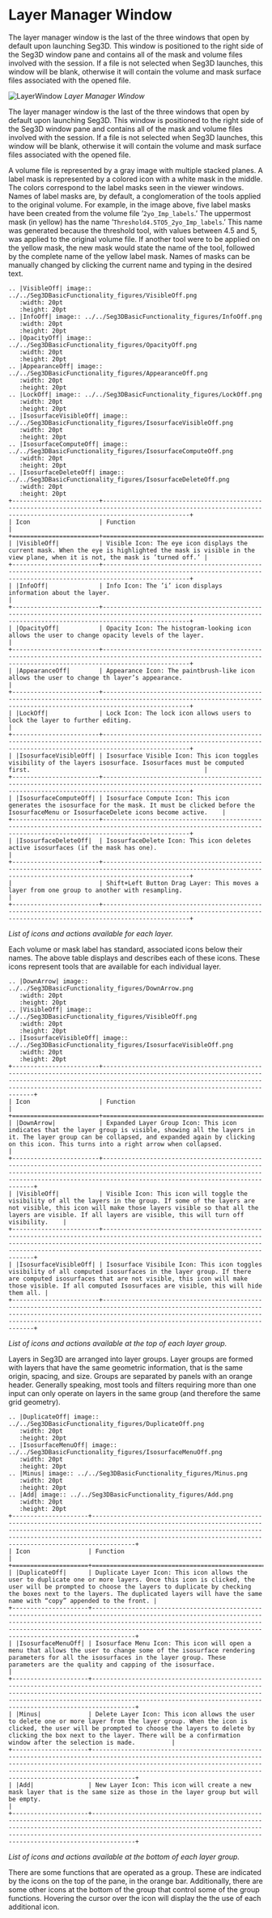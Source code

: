 # Layer Manager Window

The layer manager window is the last of the three windows that open by default upon launching Seg3D. This window is positioned to the right side of the Seg3D window pane and contains all of the mask and volume files involved with the session. If a file is not selected when Seg3D launches, this window will be blank, otherwise it will contain the volume and mask surface files associated with the opened file.

![LayerWindow](../../Seg3DBasicFunctionality_figures/LayerWindow.png)
*Layer Manager Window*

The layer manager window is the last of the three windows that open by default upon launching Seg3D. This window is positioned to the right side of the Seg3D window pane and contains all of the mask and volume files involved with the session. If a file is not selected when Seg3D launches, this window will be blank, otherwise it will contain the volume and mask surface files associated with the opened file.

A volume file is represented by a gray image with multiple stacked planes. A label mask is represented by a colored icon with a white mask in the middle. The colors correspond to the label masks seen in the viewer windows. Names of label masks are, by default, a conglomeration of the tools applied to the original volume. For example, in the image above, five label masks have been created from the volume file ’`2yo_Imp_labels`.’ The uppermost mask (in yellow) has the name ’`Threshold4.5TO5_2yo_Imp_labels`.’ This name was generated because the threshold tool, with values between 4.5 and 5, was applied to the original volume file. If another tool were to be applied on the yellow mask, the new mask would state the name of the tool, followed by the complete name of the yellow label mask. Names of masks can be manually changed by clicking the current name and typing in the desired text.

```eval_rst
.. |VisibleOff| image:: ../../Seg3DBasicFunctionality_figures/VisibleOff.png
   :width: 20pt
   :height: 20pt
.. |InfoOff| image:: ../../Seg3DBasicFunctionality_figures/InfoOff.png
   :width: 20pt
   :height: 20pt
.. |OpacityOff| image:: ../../Seg3DBasicFunctionality_figures/OpacityOff.png
   :width: 20pt
   :height: 20pt
.. |AppearanceOff| image:: ../../Seg3DBasicFunctionality_figures/AppearanceOff.png
   :width: 20pt
   :height: 20pt
.. |LockOff| image:: ../../Seg3DBasicFunctionality_figures/LockOff.png
   :width: 20pt
   :height: 20pt
.. |IsosurfaceVisibleOff| image:: ../../Seg3DBasicFunctionality_figures/IsosurfaceVisibleOff.png
   :width: 20pt
   :height: 20pt
.. |IsosurfaceComputeOff| image:: ../../Seg3DBasicFunctionality_figures/IsosurfaceComputeOff.png
   :width: 20pt
   :height: 20pt
.. |IsosurfaceDeleteOff| image:: ../../Seg3DBasicFunctionality_figures/IsosurfaceDeleteOff.png
   :width: 20pt
   :height: 20pt
+------------------------+--------------------------------------------------------------------------------------------------------------------------------------------------------------------+
| Icon                   | Function                                                                                                                                                           |
+========================+====================================================================================================================================================================+
| |VisibleOff|           | Visible Icon: The eye icon displays the current mask. When the eye is highlighted the mask is visible in the view plane, when it is not, the mask is ’turned off.’ |
+------------------------+--------------------------------------------------------------------------------------------------------------------------------------------------------------------+
| |InfoOff|              | Info Icon: The ’i’ icon displays information about the layer.                                                                                                      |
+------------------------+--------------------------------------------------------------------------------------------------------------------------------------------------------------------+
| |OpacityOff|           | Opacity Icon: The histogram-looking icon allows the user to change opacity levels of the layer.                                                                    |
+------------------------+--------------------------------------------------------------------------------------------------------------------------------------------------------------------+
| |AppearanceOff|        | Appearance Icon: The paintbrush-like icon allows the user to change th layer’s appearance.                                                                         |
+------------------------+--------------------------------------------------------------------------------------------------------------------------------------------------------------------+
| |LockOff|              | Lock Icon: The lock icon allows users to lock the layer to further editing.                                                                                        |
+------------------------+--------------------------------------------------------------------------------------------------------------------------------------------------------------------+
| |IsosurfaceVisibleOff| | Isosurface Visible Icon: This icon toggles visibility of the layers isosurface. Isosurfaces must be computed first.                                                |
+------------------------+--------------------------------------------------------------------------------------------------------------------------------------------------------------------+
| |IsosurfaceComputeOff| | Isosurface Compute Icon: This icon generates the isosurface for the mask. It must be clicked before the IsosurfaceMenu or IsosurfaceDelete icons become active.    |
+------------------------+--------------------------------------------------------------------------------------------------------------------------------------------------------------------+
| |IsosurfaceDeleteOff|  | IsosurfaceDelete Icon: This icon deletes active isosurfaces (if the mask has one).                                                                                 |
+------------------------+--------------------------------------------------------------------------------------------------------------------------------------------------------------------+
|                        | Shift+Left Button Drag Layer: This moves a layer from one group to another with resampling.                                                                        |
+------------------------+--------------------------------------------------------------------------------------------------------------------------------------------------------------------+
```
*List of icons and actions available for each layer.*

Each volume or mask label has standard, associated icons below their names. The above table displays and describes each of these icons. These icons represent tools that are available for each individual layer.

```eval_rst
.. |DownArrow| image:: ../../Seg3DBasicFunctionality_figures/DownArrow.png
   :width: 20pt
   :height: 20pt
.. |VisibleOff| image:: ../../Seg3DBasicFunctionality_figures/VisibleOff.png
   :width: 20pt
   :height: 20pt
.. |IsosurfaceVisibleOff| image:: ../../Seg3DBasicFunctionality_figures/IsosurfaceVisibleOff.png
   :width: 20pt
   :height: 20pt
+------------------------+---------------------------------------------------------------------------------------------------------------------------------------------------------------------------------------------------------------------------------------------------------------------+
| Icon                   | Function                                                                                                                                                                                                                                                            |
+========================+=====================================================================================================================================================================================================================================================================+
| |DownArrow|            | Expanded Layer Group Icon: This icon indicates that the layer group is visible, showing all the layers in it. The layer group can be collapsed, and expanded again by clicking on this icon. This turns into a right arrow when collapsed.                          |
+------------------------+---------------------------------------------------------------------------------------------------------------------------------------------------------------------------------------------------------------------------------------------------------------------+
| |VisibleOff|           | Visible Icon: This icon will toggle the visibility of all the layers in the group. If some of the layers are not visible, this icon will make those layers visible so that all the layers are visible. If all layers are visible, this will turn off visibility.    |
+------------------------+---------------------------------------------------------------------------------------------------------------------------------------------------------------------------------------------------------------------------------------------------------------------+
| |IsosurfaceVisibleOff| | Isosurface Visibile Icon: This icon toggles visibility of all computed isosurfaces in the layer group. If there are computed isosurfaces that are not visible, this icon will make those visible. If all computed Isosurfaces are visible, this will hide them all. |
+------------------------+---------------------------------------------------------------------------------------------------------------------------------------------------------------------------------------------------------------------------------------------------------------------+
```
*List of icons and actions available at the top of each layer group.*

Layers in Seg3D are arranged into layer groups. Layer groups are formed with layers that have the same geometric information, that is the same origin, spacing, and size. Groups are separated by panels with an orange header. Generally speaking, most tools and filters requiring more than one input can only operate on layers in the same group (and therefore the same grid geometry).

```eval_rst
.. |DuplicateOff| image:: ../../Seg3DBasicFunctionality_figures/DuplicateOff.png
   :width: 20pt
   :height: 20pt
.. |IsosurfaceMenuOff| image:: ../../Seg3DBasicFunctionality_figures/IsosurfaceMenuOff.png
   :width: 20pt
   :height: 20pt
.. |Minus| image:: ../../Seg3DBasicFunctionality_figures/Minus.png
   :width: 20pt
   :height: 20pt
.. |Add| image:: ../../Seg3DBasicFunctionality_figures/Add.png
   :width: 20pt
   :height: 20pt
+---------------------+----------------------------------------------------------------------------------------------------------------------------------------------------------------------------------------------------------------------------------------------------------------------------------------------------+
| Icon                | Function                                                                                                                                                                                                                                                                                           |
+=====================+====================================================================================================================================================================================================================================================================================================+
| |DuplicateOff|      | Duplicate Layer Icon: This icon allows the user to duplicate one or more layers. Once this icon is clicked, the user will be prompted to choose the layers to duplicate by checking the boxes next to the layers. The duplicated layers will have the same name with “copy” appended to the front. |
+---------------------+----------------------------------------------------------------------------------------------------------------------------------------------------------------------------------------------------------------------------------------------------------------------------------------------------+
| |IsosurfaceMenuOff| | Isosurface Menu Icon: This icon will open a menu that allows the user to change some of the isosurface rendering parameters for all the isosurfaces in the layer group. These parameters are the quality and capping of the isosurface.                                                            |
+---------------------+----------------------------------------------------------------------------------------------------------------------------------------------------------------------------------------------------------------------------------------------------------------------------------------------------+
| |Minus|             | Delete Layer Icon: This icon allows the user to delete one or more layer from the layer group. When the icon is clicked, the user will be prompted to choose the layers to delete by clicking the box next to the layer. There will be a confirmation window after the selection is made.          |
+---------------------+----------------------------------------------------------------------------------------------------------------------------------------------------------------------------------------------------------------------------------------------------------------------------------------------------+
| |Add|               | New Layer Icon: This icon will create a new mask layer that is the same size as those in the layer group but will be empty.                                                                                                                                                                        |
+---------------------+----------------------------------------------------------------------------------------------------------------------------------------------------------------------------------------------------------------------------------------------------------------------------------------------------+
```
*List of icons and actions available at the bottom of each layer group.*

There are some functions that are operated as a group. These are indicated by the icons on the top of the pane, in the orange bar. Additionally, there are some other icons at the bottom of the group that control some of the group functions. Hovering the cursor over the icon will display the the use of each additional icon.
